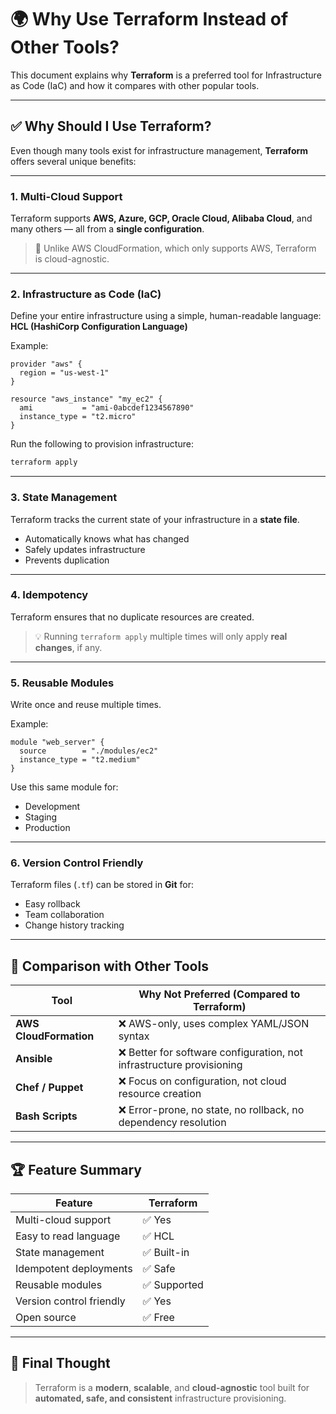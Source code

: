 
# 🌍 Why Use Terraform Instead of Other Tools?

This document explains why **Terraform** is a preferred tool for Infrastructure as Code (IaC) and how it compares with other popular tools.

---

## ✅ Why Should I Use Terraform?

Even though many tools exist for infrastructure management, **Terraform** offers several unique benefits:

---

### 1. Multi-Cloud Support

Terraform supports **AWS, Azure, GCP, Oracle Cloud, Alibaba Cloud**, and many others — all from a **single configuration**.

> 🔁 Unlike AWS CloudFormation, which only supports AWS, Terraform is cloud-agnostic.

---

### 2. Infrastructure as Code (IaC)

Define your entire infrastructure using a simple, human-readable language:  
**HCL (HashiCorp Configuration Language)**

Example:

```hcl
provider "aws" {
  region = "us-west-1"
}

resource "aws_instance" "my_ec2" {
  ami           = "ami-0abcdef1234567890"
  instance_type = "t2.micro"
}
```

Run the following to provision infrastructure:

```bash
terraform apply
```

---

### 3. State Management

Terraform tracks the current state of your infrastructure in a **state file**.

- Automatically knows what has changed
- Safely updates infrastructure
- Prevents duplication

---

### 4. Idempotency

Terraform ensures that no duplicate resources are created.

> 💡 Running `terraform apply` multiple times will only apply **real changes**, if any.

---

### 5. Reusable Modules

Write once and reuse multiple times.

Example:

```hcl
module "web_server" {
  source        = "./modules/ec2"
  instance_type = "t2.medium"
}
```

Use this same module for:
- Development
- Staging
- Production

---

### 6. Version Control Friendly

Terraform files (`.tf`) can be stored in **Git** for:

- Easy rollback
- Team collaboration
- Change history tracking

---

## 🔄 Comparison with Other Tools

| Tool                   | Why Not Preferred (Compared to Terraform)                              |
|------------------------|------------------------------------------------------------------------|
| **AWS CloudFormation** | ❌ AWS-only, uses complex YAML/JSON syntax                             |
| **Ansible**            | ❌ Better for software configuration, not infrastructure provisioning  |
| **Chef / Puppet**      | ❌ Focus on configuration, not cloud resource creation                 |
| **Bash Scripts**       | ❌ Error-prone, no state, no rollback, no dependency resolution        |

---

## 🏆 Feature Summary

| Feature                  | Terraform     |
|--------------------------|---------------|
| Multi-cloud support      | ✅ Yes        |
| Easy to read language    | ✅ HCL        |
| State management         | ✅ Built-in   |
| Idempotent deployments   | ✅ Safe       |
| Reusable modules         | ✅ Supported  |
| Version control friendly | ✅ Yes        |
| Open source              | ✅ Free       |

---

## 📌 Final Thought

> Terraform is a **modern**, **scalable**, and **cloud-agnostic** tool built for **automated, safe, and consistent** infrastructure provisioning.